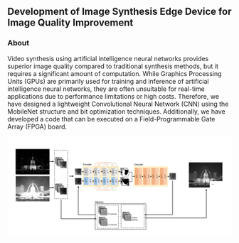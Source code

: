 ## Development of Image Synthesis Edge Device for Image Quality Improvement

### About
Video synthesis using artificial intelligence neural networks provides superior image quality compared to traditional synthesis methods, but it requires a significant amount of computation. While Graphics Processing Units (GPUs) are primarily used for training and inference of artificial intelligence neural networks, they are often unsuitable for real-time applications due to performance limitations or high costs. Therefore, we have designed a lightweight Convolutional Neural Network (CNN) using the MobileNet structure and bit optimization techniques. Additionally, we have developed a code that can be executed on a Field-Programmable Gate Array (FPGA) board.

<p align="center">
  <img src="https://github.com/Changi-Im/Development-of-image-synthesis-edge-device-for-image-quality-improvement/blob/master/method.png" width="1080">
</p>
